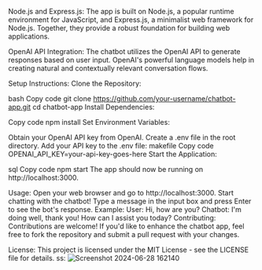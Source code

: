 Node.js and Express.js: The app is built on Node.js, a popular runtime environment for JavaScript, and Express.js, a minimalist web framework for Node.js. Together, they provide a robust foundation for building web applications.

OpenAI API Integration: The chatbot utilizes the OpenAI API to generate responses based on user input. OpenAI's powerful language models help in creating natural and contextually relevant conversation flows.

Setup Instructions:
Clone the Repository:

bash
Copy code
git clone https://github.com/your-username/chatbot-app.git
cd chatbot-app
Install Dependencies:

Copy code
npm install
Set Environment Variables:

Obtain your OpenAI API key from OpenAI.
Create a .env file in the root directory.
Add your API key to the .env file:
makefile
Copy code
OPENAI_API_KEY=your-api-key-goes-here
Start the Application:

sql
Copy code
npm start
The app should now be running on http://localhost:3000.

Usage:
Open your web browser and go to http://localhost:3000.
Start chatting with the chatbot! Type a message in the input box and press Enter to see the bot's response.
Example:
User: Hi, how are you?
Chatbot: I'm doing well, thank you! How can I assist you today?
Contributing:
Contributions are welcome! If you'd like to enhance the chatbot app, feel free to fork the repository and submit a pull request with your changes.

License:
This project is licensed under the MIT License - see the LICENSE file for details.
ss:
![Screenshot 2024-06-28 162140](https://github.com/RAHULBONEY/chatbot/assets/110589401/26dd67b3-6162-40d9-8c86-348261fa6e8e)

